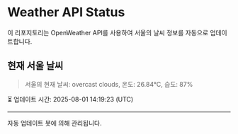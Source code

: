 
# Weather API Status

이 리포지토리는 OpenWeather API를 사용하여 서울의 날씨 정보를 자동으로 업데이트합니다.

## 현재 서울 날씨
> 서울의 현재 날씨: overcast clouds, 온도: 26.84°C, 습도: 87%

⏳ 업데이트 시간: 2025-08-01 14:19:23 (UTC)

---
자동 업데이트 봇에 의해 관리됩니다.
